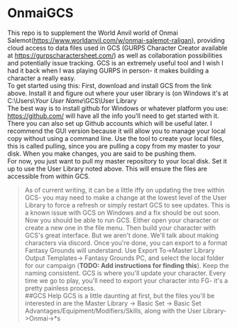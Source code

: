 # OnmaiGCS
This repo is to supplement the World Anvil world of Onmai Salemot(https://www.worldanvil.com/w/onmai-salemot-raligan), providing cloud access to data files used in GCS (GURPS Character Creator available at https://gurpscharactersheet.com/) as well as collaboration possibilities and potentially issue tracking.  GCS is an extremely useful tool and I wish I had it back when I was playing GURPS in person- it makes building a character a really easy.   
To get started using this:
First, download and install GCS from the link above.  Install it and figure out where your user library is (on Windows it's at C:\Users\\*Your User Name*\GCS\User Library\
The best way is to install github for Windows or whatever platform you use: https://github.com/ will have all the info you'll need to get started with it. There you can also set up Github accounts which will be useful later.  I recommend the GUI version because it will allow you to manage your local copy without using a command line.  Use the tool to create your local files, this is called pulling, since you are pulling a copy from my master to your disk.  When you make changes, you are said to be pushing them.  
For now, you just want to pull my master repository to your local disk.  Set it up to use the User Library noted above.  This will ensure the files are accessible from within GCS.
>As of current writing, it can be a little iffy on updating the tree within GCS- you may need to make a change at the lowest level of the User Library to force a refresh or simply restart GCS to see updates.  This is a known issue with GCS on Windows and a fix should be out soon.
Now you should be able to run GCS.  Either open your character or create a new one in the file menu.  Then build your character with GCS's great interface.  But we aren't done.  We'll talk about making characters via discord.  Once you're done, you can export to a format Fantasy Grounds will understand.  Use Export To->Master Library Output Templates-> Fantasy Grounds PC, and select the local folder for our campaign (**TODO: Add instructions for finding this**).  Keep the naming consistent. 
GCS is where you'll update your character.  Every time we go to play, you'll need to export your character into FG- it's a pretty painless process.  
##GCS Help
GCS is a little daunting at first, but the files you'll be interested in are the Master Library -> Basic Set -> Basic Set Advantages/Equipment/Modifiers/Skills, along with the User Library->Onmai->*s